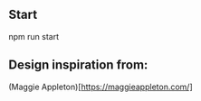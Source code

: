 
## Start

npm run start

## Design inspiration from:

(Maggie Appleton)[https://maggieappleton.com/]

